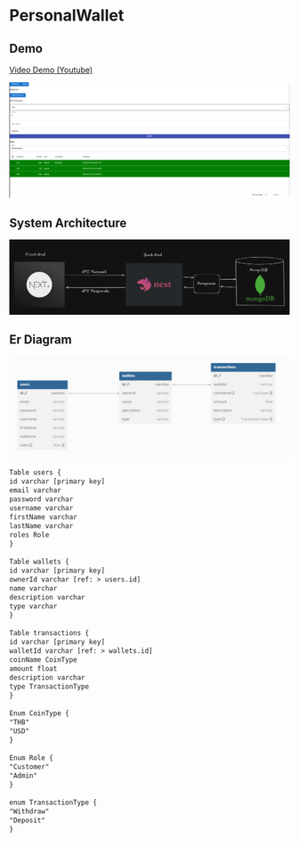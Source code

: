 # PersonalWallet

## Demo

[Video Demo (Youtube)](https://youtu.be/ufERrcpZfPk)

![Table Image](./images/Table.png)

## System Architecture

![System Image](./images/system.png)

## Er Diagram

![Er Image](./images/erdiagram.png)

```
Table users {
id varchar [primary key]
email varchar
password varchar
username varchar
firstName varchar
lastName varchar
roles Role
}

Table wallets {
id varchar [primary key]
ownerId varchar [ref: > users.id]
name varchar
description varchar
type varchar
}

Table transactions {
id varchar [primary key]
walletId varchar [ref: > wallets.id]
coinName CoinType
amount float
description varchar
type TransactionType
}

Enum CoinType {
"THB"
"USD"
}

Enum Role {
"Customer"
"Admin"
}

enum TransactionType {
"Withdraw"
"Deposit"
}
```
